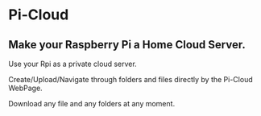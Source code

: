 # Pi-Cloud
Make your Raspberry Pi a Home Cloud Server.
----
Use your Rpi as a private cloud server.

Create/Upload/Navigate through folders and files directly by the Pi-Cloud WebPage.

Download any file and any folders at any moment.


